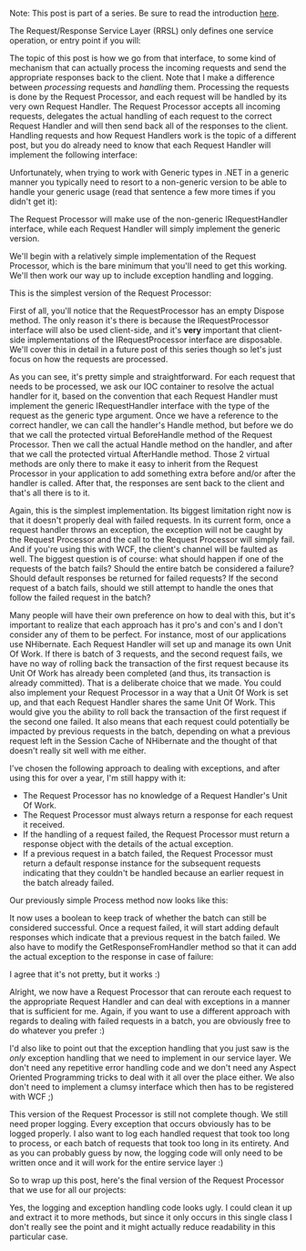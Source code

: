 Note: This post is part of a series. Be sure to read the introduction <a href="/blog/2009/11/requestresponse-service-layer-series/">here</a>.

The Request/Response Service Layer (RRSL) only defines one service operation, or entry point if you will:

<script src="https://gist.github.com/3685427.js?file=s1.cs"></script>

The topic of this post is how we go from that interface, to some kind of mechanism that can actually process the incoming requests and send the appropriate responses back to the client.  Note that I make a difference between <em>processing</em> requests and <em>handling</em> them.  Processing the requests is done by the Request Processor, and each request will be handled by its very own Request Handler.  The Request Processor accepts all incoming requests, delegates the actual handling of each request to the correct Request Handler and will then send back all of the responses to the client.  Handling requests and how Request Handlers work is the topic of a different post, but you do already need to know that each Request Handler will implement the following interface:

<script src="https://gist.github.com/3685427.js?file=s2.cs"></script>

Unfortunately, when trying to work with Generic types in .NET in a generic manner you typically need to resort to a non-generic version to be able to handle your generic usage (read that sentence a few more times if you didn't get it):

<script src="https://gist.github.com/3685427.js?file=s3.cs"></script>

The Request Processor will make use of the non-generic IRequestHandler interface, while each Request Handler will simply implement the generic version. 

We'll begin with a relatively simple implementation of the Request Processor, which is the bare minimum that you'll need to get this working.  We'll then work our way up to include exception handling and logging.

This is the simplest version of the Request Processor:

<script src="https://gist.github.com/3685427.js?file=s4.cs"></script>

First of all, you'll notice that the RequestProcessor has an empty Dispose method.  The only reason it's there is because the IRequestProcessor interface will also be used client-side, and it's <strong>very</strong> important that client-side implementations of the IRequestProcessor interface are disposable.  We'll cover this in detail in a future post of this series though so let's just focus on how the requests are processed.

As you can see, it's pretty simple and straightforward.  For each request that needs to be processed, we ask our IOC container to resolve the actual handler for it, based on the convention that each Request Handler must implement the generic IRequestHandler interface with the type of the request as the generic type argument.  Once we have a reference to the correct handler, we can call the handler's Handle method, but before we do that we call the protected virtual BeforeHandle method of the Request Processor.  Then we call the actual Handle method on the handler, and after that we call the protected virtual AfterHandle method.  Those 2 virtual methods are only there to make it easy to inherit from the Request Processor in your application to add something extra before and/or after the handler is called.  After that, the responses are sent back to the client and that's all there is to it.

Again, this is the simplest implementation.  Its biggest limitation right now is that it doesn't properly deal with failed requests.  In its current form, once a request handler throws an exception, the exception will not be caught by the Request Processor and the call to the Request Processor will simply fail.  And if you're using this with WCF, the client's channel will be faulted as well.  The biggest question is of course: what should happen if one of the requests of the batch fails?  Should the entire batch be considered a failure? Should default responses be returned for failed requests?  If the second request of a batch fails, should we still attempt to handle the ones that follow the failed request in the batch?

Many people will have their own preference on how to deal with this, but it's important to realize that each approach has it pro's and con's and I don't consider any of them to be perfect.  For instance, most of our applications use NHibernate.  Each Request Handler will set up and manage its own Unit Of Work.  If there is batch of 3 requests, and the second request fails, we have no way of rolling back the transaction of the first request because its Unit Of Work has already been completed (and thus, its transaction is already committed).  That is a deliberate choice that we made.  You could also implement your Request Processor in a way that a Unit Of Work is set up, and that each Request Handler shares the same Unit Of Work.  This would give you the ability to roll back the transaction of the first request if the second one failed.  It also means that each request could potentially be impacted by previous requests in the batch, depending on what a previous request left in the Session Cache of NHibernate and the thought of that doesn't really sit well with me either.

I've chosen the following approach to dealing with exceptions, and after using this for over a year, I'm still happy with it:
<ul>
	<li>The Request Processor has no knowledge of a Request Handler's Unit Of Work.</li>
	<li>The Request Processor must always return a response for each request it received.</li>
	<li>If the handling of a request failed, the Request Processor must return a response object with the details of the actual exception.</li>
	<li>If a previous request in a batch failed, the Request Processor must return a default response instance for the subsequent requests indicating that they couldn't be handled because an earlier request in the batch already failed.</li>
</ul>

Our previously simple Process method now looks like this:

<script src="https://gist.github.com/3685427.js?file=s5.cs"></script>

It now uses a boolean to keep track of whether the batch can still be considered successful.  Once a request failed, it will start adding default responses which indicate that a previous request in the batch failed.  We also have to modify the GetResponseFromHandler method so that it can add the actual exception to the response in case of failure:

<script src="https://gist.github.com/3685427.js?file=s6.cs"></script>

I agree that it's not pretty, but it works :)

Alright, we now have a Request Processor that can reroute each request to the appropriate Request Handler and can deal with exceptions in a manner that is sufficient for me.  Again, if you want to use a different approach with regards to dealing with failed requests in a batch, you are obviously free to do whatever you prefer :)

I'd also like to point out that the exception handling that you just saw is the <em>only</em> exception handling that we need to implement in our service layer.  We don't need any repetitive error handling code and we don't need any Aspect Oriented Programming tricks to deal with it all over the place either.  We also don't need to implement a clumsy interface which then has to be registered with WCF ;)

This version of the Request Processor is still not complete though.  We still need proper logging.  Every exception that occurs obviously has to be logged properly.  I also want to log each handled request that took too long to process, or each batch of requests that took too long in its entirety.   And as you can probably guess by now, the logging code will only need to be written once and it will work for the entire service layer :)

So to wrap up this post, here's the final version of the Request Processor that we use for all our projects:

<script src="https://gist.github.com/3685427.js?file=s7.cs"></script>

Yes, the logging and exception handling code looks ugly.  I could clean it up and extract it to more methods, but since it only occurs in this single class I don't really see the point and it might actually reduce readability in this particular case.